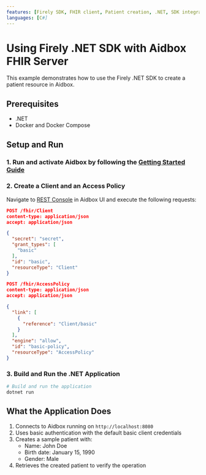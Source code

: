 ```yaml
---
features: [Firely SDK, FHIR client, Patient creation, .NET, SDK integration]
languages: [C#]
---
```

# Using Firely .NET SDK with Aidbox FHIR Server

This example demonstrates how to use the Firely .NET SDK to create a patient resource in Aidbox.

## Prerequisites

- .NET
- Docker and Docker Compose

## Setup and Run

### 1. Run and activate Aidbox by following the [Getting Started Guide](https://docs.aidbox.app/getting-started/run-aidbox-locally)

### 2. Create a Client and an Access Policy

Navigate to [REST Console](http://localhost:8080/ui/console#/rest) in Aidbox UI and execute the following requests:

```json
POST /fhir/Client
content-type: application/json
accept: application/json

{
  "secret": "secret",
  "grant_types": [
    "basic"
  ],
  "id": "basic",
  "resourceType": "Client"
}
```

```json
POST /fhir/AccessPolicy
content-type: application/json
accept: application/json

{
  "link": [
    {
      "reference": "Client/basic"
    }
  ],
  "engine": "allow",
  "id": "basic-policy",
  "resourceType": "AccessPolicy"
}
```

### 3. Build and Run the .NET Application

```bash
# Build and run the application
dotnet run
```

## What the Application Does

1. Connects to Aidbox running on `http://localhost:8080`
2. Uses basic authentication with the default basic client credentials
3. Creates a sample patient with:
   - Name: John Doe
   - Birth date: January 15, 1990
   - Gender: Male
4. Retrieves the created patient to verify the operation